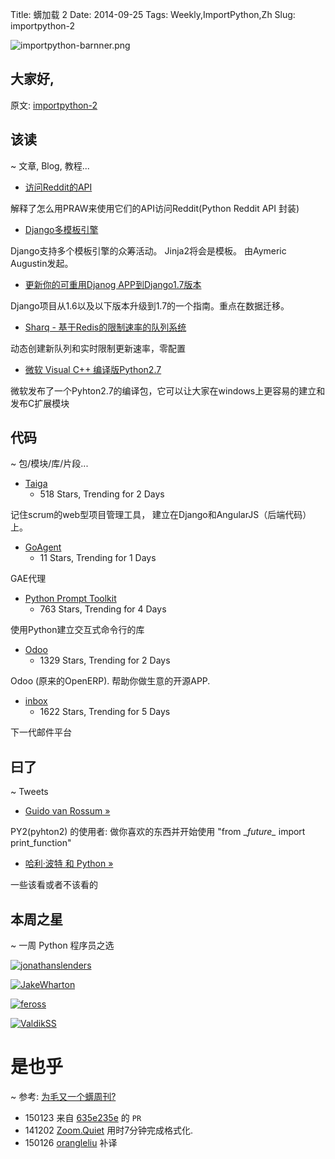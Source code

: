 Title: 蠎加载 2
Date: 2014-09-25 
Tags: Weekly,ImportPython,Zh 
Slug: importpython-2 

![importpython-barnner.png](http://zoomq.qiniudn.com/ZQCollection/snap/importpython-barnner.png?imageView2/2/h/80)

## 大家好,



原文: [importpython-2](http://importpython.com/static/files/issue2.html)


## 该读
~ 文章, Blog, 教程...

- [访问Reddit的API](http://blog.thehumangeo.com/2014/09/23/supercharging-your-reddit-api-access/)

解释了怎么用PRAW来使用它们的API访问Reddit(Python Reddit API 封装)

- [Django多模板引擎](https://www.indiegogo.com/projects/multiple-template-engines-for-django)

Django支持多个模板引擎的众筹活动。 Jinja2将会是模板。 由Aymeric Augustin发起。

- [更新你的可重用Djanog APP到Django1.7版本](https://www.twilio.com/blog/2014/10/upgrading-your-django-reusable-app-to-support-django-1-7.html)

Django项目从1.6以及以下版本升级到1.7的一个指南。重点在数据迁移。

- [Sharq - 基于Redis的限制速率的队列系统](http://sharq.io/)

动态创建新队列和实时限制更新速率，零配置

- [微软 Visual C++ 编译版Python2.7](https://mail.python.org/pipermail/distutils-sig/2014-September/024885.html)

微软发布了一个Pyhton2.7的编译包，它可以让大家在windows上更容易的建立和发布C扩展模块

## 代码
~ 包/模块/库/片段...


- [Taiga](https://github.com/taigaio/taiga-back)
    - 518 Stars, Trending for 2 Days

记住scrum的web型项目管理工具， 建立在Django和AngularJS（后端代码）上。

- [GoAgent](https://github.com/goagent/goagent)
    - 11 Stars, Trending for 1 Days

GAE代理

- [Python Prompt Toolkit](https://github.com/jonathanslenders/python-prompt-toolkit)
    - 763 Stars, Trending for 4 Days

使用Python建立交互式命令行的库

- [Odoo](https://github.com/odoo/odoo)
    - 1329 Stars, Trending for 2 Days

Odoo (原来的OpenERP). 帮助你做生意的开源APP.

- [inbox](https://github.com/inboxapp/inbox)
    - 1622 Stars, Trending for 5 Days

下一代邮件平台

## 曰了
~ Tweets

- [Guido van Rossum »](https://twitter.com/gvanrossum/status/517418015613538304)

PY2(pyhton2) 的使用者: 做你喜欢的东西并开始使用 "from \__future\__ import print_function"

- [哈利·波特 和 Python »](http://9gag.com/gag/aKgj6M3?ref=tp)

一些该看或者不该看的
    
## 本周之星
~ 一周 Python 程序员之选

[![jonathanslenders](https://avatars1.githubusercontent.com/u/216638?v=2&s=48)](https://github.com/jonathanslenders)

[![JakeWharton](https://avatars0.githubusercontent.com/u/66577?v=2&s=48)](https://github.com/JakeWharton)

[![feross](https://avatars1.githubusercontent.com/u/121766?v=2&s=48)](https://github.com/feross)

[![ValdikSS](https://avatars3.githubusercontent.com/u/3054729?v=2&s=48)](https://github.com/ValdikSS)



# 是也乎
~ 参考: [为毛又一个蠎周刊?](importpython-why)

- 150123 来自 [635e235e](https://gitcafe.com/CPyUG/weekly/commit/635e235eb1b42c3f43d62ff73c5c48a89eb6854c) 的 `PR`
- 141202 [Zoom.Quiet](http://zoomquiet.io) 用时7分钟完成格式化.
- 150126 [orangleliu](http://orangleliu.info) 补译
